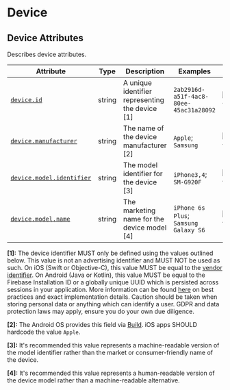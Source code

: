 <!--- Hugo front matter used to generate the website version of this page:
--->

<!-- NOTE: THIS FILE IS AUTOGENERATED. DO NOT EDIT BY HAND. -->
<!-- see templates/registry/markdown/attribute_namespace.md.j2 -->

# Device

## Device Attributes

Describes device attributes.

| Attribute                                                                                     | Type   | Description                                     | Examples                               | Stability                                                        |
| --------------------------------------------------------------------------------------------- | ------ | ----------------------------------------------- | -------------------------------------- | ---------------------------------------------------------------- |
| <a id="device-id" href="#device-id">`device.id`</a>                                           | string | A unique identifier representing the device [1] | `2ab2916d-a51f-4ac8-80ee-45ac31a28092` | ![Experimental](https://img.shields.io/badge/-experimental-blue) |
| <a id="device-manufacturer" href="#device-manufacturer">`device.manufacturer`</a>             | string | The name of the device manufacturer [2]         | `Apple`; `Samsung`                     | ![Experimental](https://img.shields.io/badge/-experimental-blue) |
| <a id="device-model-identifier" href="#device-model-identifier">`device.model.identifier`</a> | string | The model identifier for the device [3]         | `iPhone3,4`; `SM-G920F`                | ![Experimental](https://img.shields.io/badge/-experimental-blue) |
| <a id="device-model-name" href="#device-model-name">`device.model.name`</a>                   | string | The marketing name for the device model [4]     | `iPhone 6s Plus`; `Samsung Galaxy S6`  | ![Experimental](https://img.shields.io/badge/-experimental-blue) |

**[1]:** The device identifier MUST only be defined using the values outlined below. This value is not an advertising identifier and MUST NOT be used as such. On iOS (Swift or Objective-C), this value MUST be equal to the [vendor identifier](https://developer.apple.com/documentation/uikit/uidevice/1620059-identifierforvendor). On Android (Java or Kotlin), this value MUST be equal to the Firebase Installation ID or a globally unique UUID which is persisted across sessions in your application. More information can be found [here](https://developer.android.com/training/articles/user-data-ids) on best practices and exact implementation details. Caution should be taken when storing personal data or anything which can identify a user. GDPR and data protection laws may apply, ensure you do your own due diligence.

**[2]:** The Android OS provides this field via [Build](https://developer.android.com/reference/android/os/Build#MANUFACTURER). iOS apps SHOULD hardcode the value `Apple`.

**[3]:** It's recommended this value represents a machine-readable version of the model identifier rather than the market or consumer-friendly name of the device.

**[4]:** It's recommended this value represents a human-readable version of the device model rather than a machine-readable alternative.
